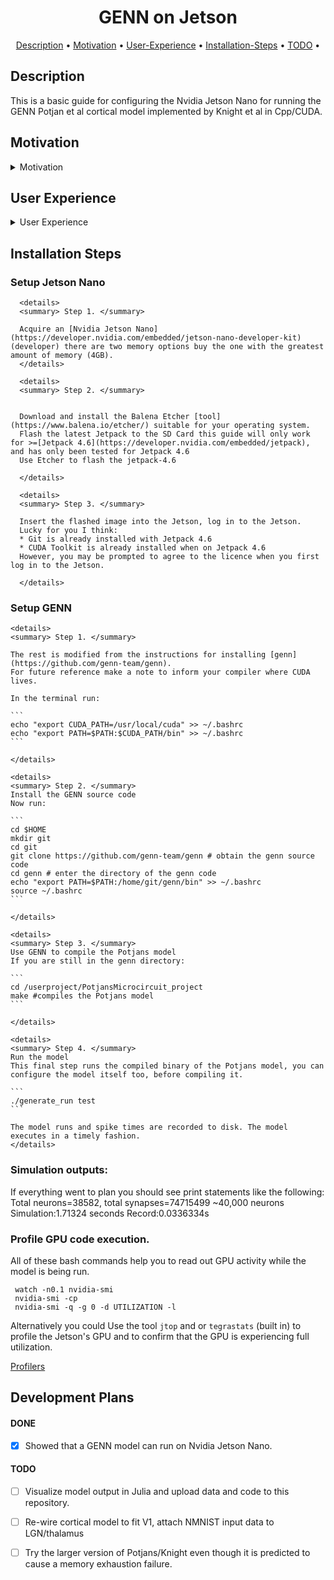 

<h1 align="center">
  GENN on Jetson
</h1>

<p align="center">
  <a href="#Description">Description</a> •
  <a href="#Motivation">Motivation</a> •
  <a href="#User Experience">User-Experience</a> •
  <a href="#Installation Steps">Installation-Steps</a> •
  <a href="#TODO">TODO</a> •
</p>

<p align="center">
  
## Description
This is a basic guide for configuring the Nvidia Jetson Nano for running the GENN Potjan et al cortical model implemented by Knight et al in Cpp/CUDA.

## Motivation
<details>
<summary> Motivation </summary> 

The nvidia Jetson nano is a cheap ($249 AUD) development board that comes with a modest Nvidia GPU. Although the Maxwell GPU only has ~100's of CUDA cores, the Jetson nano enables people to develop and test GPU compliant code on affordable local resource. Additionally the Jetson Nano may consume significantly less electricity than large workstations. 

Neuromorphic hardware is theoretically a great platform for simulating cortical models but it is currently not available to hobbiests. Access to Neuromorphic hardware requires a formal application, however the Nvidia Jetson Nano is an affordable product available at a small cost. A model of cortex developed by Knight was implemented using Cpp/CUDA technologies on GPU hardware, this model has been re-designed to run at an increasing large scale and only the smaller version of the model has been tested here.
</details>

 ## User Experience
<details>
  <summary> User Experience </summary>

These steps ran surprisingly smoothly for me but note I deliberately worked from a fresh jetpack install and I declined package updates. From my experience Jetson CUDA environments and dependencies can deteriate very rapidly if you try to install various different packages and make too many environmnental changes. Its almost worth having a seperate SD card for different projects.
</details>

## Installation Steps

### Setup Jetson Nano  

      <details>
      <summary> Step 1. </summary> 

      Acquire an [Nvidia Jetson Nano](https://developer.nvidia.com/embedded/jetson-nano-developer-kit) (developer) there are two memory options buy the one with the greatest amount of memory (4GB).
      </details>

      <details>
      <summary> Step 2. </summary> 


      Download and install the Balena Etcher [tool](https://www.balena.io/etcher/) suitable for your operating system. 
      Flash the latest Jetpack to the SD Card this guide will only work for >=[Jetpack 4.6](https://developer.nvidia.com/embedded/jetpack), and has only been tested for Jetpack 4.6
      Use Etcher to flash the jetpack-4.6

      </details>

      <details>
      <summary> Step 3. </summary> 

      Insert the flashed image into the Jetson, log in to the Jetson.
      Lucky for you I think:
      * Git is already installed with Jetpack 4.6
      * CUDA Toolkit is already installed when on Jetpack 4.6 
      However, you may be prompted to agree to the licence when you first log in to the Jetson.

      </details>

### Setup GENN  
  
    <details>
    <summary> Step 1. </summary>   

    The rest is modified from the instructions for installing [genn](https://github.com/genn-team/genn).
    For future reference make a note to inform your compiler where CUDA lives.

    In the terminal run:

    ```
    echo "export CUDA_PATH=/usr/local/cuda" >> ~/.bashrc
    echo "export PATH=$PATH:$CUDA_PATH/bin" >> ~/.bashrc
    ```

    </details>

    <details>
    <summary> Step 2. </summary>   
    Install the GENN source code
    Now run:

    ```
    cd $HOME
    mkdir git
    cd git
    git clone https://github.com/genn-team/genn # obtain the genn source code
    cd genn # enter the directory of the genn code
    echo "export PATH=$PATH:/home/git/genn/bin" >> ~/.bashrc
    source ~/.bashrc
    ```

    </details>

    <details>
    <summary> Step 3. </summary>   
    Use GENN to compile the Potjans model
    If you are still in the genn directory:

    ```
    cd /userproject/PotjansMicrocircuit_project
    make #compiles the Potjans model
    ```

    </details>

    <details>
    <summary> Step 4. </summary>   
    Run the model
    This final step runs the compiled binary of the Potjans model, you can configure the model itself too, before compiling it.

    ```
    ./generate_run test
    ```

    The model runs and spike times are recorded to disk. The model executes in a timely fashion.
    </details>


  
### Simulation outputs:
If everything went to plan you should see print statements like the following:
Total neurons=38582, total synapses=74715499
~40,000 neurons
Simulation:1.71324 seconds
Record:0.0336334s

  
### Profile GPU code execution.
All of these bash commands help you to read out GPU activity while the model is being run.
 ```
  watch -n0.1 nvidia-smi
  nvidia-smi -cp
  nvidia-smi -q -g 0 -d UTILIZATION -l
```
Alternatively you could Use the tool `jtop` and or `tegrastats` (built in) to profile the Jetson's GPU and to confirm that the GPU is experiencing full utilization.  

[Profilers](https://stackoverflow.com/questions/8223811/a-top-like-utility-for-monitoring-cuda-activity-on-a-gpu)
    
  
## Development Plans
  
#### DONE

- [x] Showed that a GENN model can run on Nvidia Jetson Nano.
#### TODO

- [ ] Visualize model output in Julia and upload data and code to this repository.
- [ ] Re-wire cortical model to fit V1, attach NMNIST input data to LGN/thalamus
- [ ] Try the larger version of Potjans/Knight even though it is predicted to cause a memory exhaustion failure.
  
    
  
  
  



